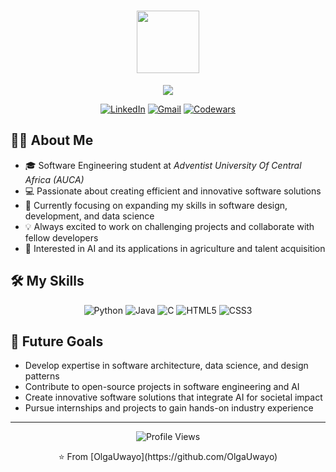 <h1 align="center">
  <img src="https://media.giphy.com/media/M9gbBd9nbDrOTu1Mqx/giphy.gif" width="100"/>
</h1>

<p align="center">
  <a href="https://github.com/DenverCoder1/readme-typing-svg"><img src="https://readme-typing-svg.herokuapp.com?lines=Hi,+I'm+Olga+Uwayo;Software+Engineering+Student;Aspiring+Software+Developer;Data+Enthusiast;&center=true&width=380&height=45"></a>
</p>

<p align="center">
  <a href="https://www.linkedin.com/in/olga-uwayo-5a9aa7213?utm_source=share&utm_campaign=share_via&utm_content=profile&utm_medium=ios_app"><img src="https://img.shields.io/badge/LinkedIn-0077B5?style=for-the-badge&logo=linkedin&logoColor=white" alt="LinkedIn"/></a>
  <a href="mailto:uwayoolga@gmail.com"><img src="https://img.shields.io/badge/Gmail-D14836?style=for-the-badge&logo=gmail&logoColor=white" alt="Gmail"/></a>
  <a href="[https://www.codewars.com/users/uwayoolga](https://www.codewars.com/users/UwayoOlga)"><img src="https://img.shields.io/badge/Codewars-B1361E?style=for-the-badge&logo=codewars&logoColor=white" alt="Codewars"/></a>
</p>

## 👨‍💻 About Me

- 🎓 Software Engineering student at *Adventist University Of Central Africa (AUCA)*
- 💻 Passionate about creating efficient and innovative software solutions
- 🌱 Currently focusing on expanding my skills in software design, development, and data science
- 💡 Always excited to work on challenging projects and collaborate with fellow developers
- 🎯 Interested in AI and its applications in agriculture and talent acquisition

## 🛠 My Skills

<p align="center">
  <img src="https://img.shields.io/badge/Python-3776AB?style=for-the-badge&logo=python&logoColor=white" alt="Python"/>
  <img src="https://img.shields.io/badge/Java-ED8B00?style=for-the-badge&logo=java&logoColor=white" alt="Java"/>
  <img src="https://img.shields.io/badge/C-00599C?style=for-the-badge&logo=c&logoColor=white" alt="C"/>
  <img src="https://img.shields.io/badge/HTML5-E34F26?style=for-the-badge&logo=html5&logoColor=white" alt="HTML5"/>
  <img src="https://img.shields.io/badge/CSS3-1572B6?style=for-the-badge&logo=css3&logoColor=white" alt="CSS3"/>
</p>

## 🎯 Future Goals

- Develop expertise in software architecture, data science, and design patterns
- Contribute to open-source projects in software engineering and AI
- Create innovative software solutions that integrate AI for societal impact
- Pursue internships and projects to gain hands-on industry experience

---

<p align="center">
  <img src="https://komarev.com/ghpvc/?username=OlgaUwayo&label=Profile%20views&color=0e75b6&style=flat" alt="Profile Views" />
</p>

<p align="center">⭐ From [OlgaUwayo](https://github.com/OlgaUwayo)</p>
